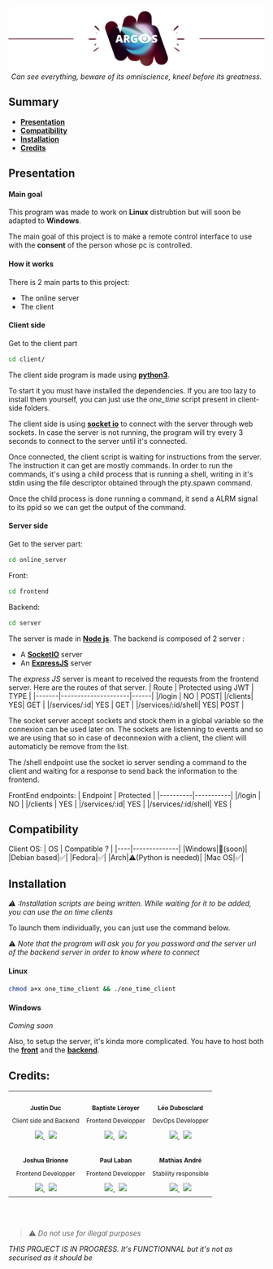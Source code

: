 <p align="center">
  <img src="https://github.com/Just1truc/Argos/blob/main/assets/top.png?raw=true">
  <br>
  <i>Can see everything, beware of its omniscience, kneel before its greatness.</i>
</p>

## Summary

- [**Presentation**](#presentation)
- [**Compatibility**](#compatibility)
- [**Installation**](#installation)
- [**Credits**](#credits)

## Presentation

#### Main goal

This program was made to work on **Linux** distrubtion but will soon be adapted to **Windows**.

The main goal of this project is to make a remote control interface to use with the **consent** of the person whose pc is controlled.

#### How it works

There is 2 main parts to this project:
- The online server
- The client

#### Client side

Get to the client part
```bash
cd client/
```

The client side program is made using [**python3**](https://www.python.org/).

To start it you must have installed the dependencies. If you are too lazy to install them yourself, you can just use the *one_time* script present in client-side folders.

The client side is using [**socket io**](https://socket.io/fr/) to connect with the server through web sockets.
In case the server is not running, the program will try every 3 seconds to connect to the server until it's connected.

Once connected, the client script is waiting for instructions from the server.
The instruction it can get are mostly commands. In order to run the commands, it's using a child process that is running a shell, writing in it's stdin using the file descriptor obtained through the pty.spawn command.

Once the child process is done running a command, it send a ALRM signal to its ppid so we can get the output of the command.

#### Server side

Get to the server part:
```bash
cd online_server
```
Front:
```bash
cd frontend
```
Backend:
```bash
cd server
```
The server is made in [**Node js**](https://nodejs.org/en/download/).
The backend is composed of 2 server :
- A [**SocketIO**](https://socket.io/fr/get-started/chat) server
- An [**ExpressJS**](https://expressjs.com/fr/) server

The *express JS* server is meant to received the requests from the frontend server.
Here are the routes of that server.
| Route | Protected using JWT | TYPE |
|-------|---------------------|------|
|/login | NO | POST|
|/clients| YES| GET |
|/services/:id| YES | GET |
|/services/:id/shell| YES| POST |

The socket server accept sockets and stock them in a global variable so the connexion can be used later on.
The sockets are listenning to events and so we are using that so in case of deconnexion with a client, the client will automaticly be remove from the list.

The /shell endpoint use the socket io server sending a command to the client and waiting for a response to send back the information to the frontend.

FrontEnd endpoints:
| Endpoint | Protected |
|----------|-----------|
|/login    | NO        |
|/clients  | YES       |
|/services/:id| YES    |
|/services/:id/shell| YES |

## Compatibility

Client OS:
| OS | Compatible ? |
|----|--------------|
|Windows|🔨(soon)|
|Debian based|✅|
|Fedora|✅|
|Arch|⚠️(Python is needed)|
|Mac OS|✅|

## Installation

*⚠️ :Installation scripts are being written. While waiting for it to be added, you can use the on time clients*

To launch them individually, you can just use the command below.

⚠️ *Note that the program will ask you for you password and the server url of the backend server in order to know where to connect*

#### Linux
```bash
chmod a+x one_time_client && ./one_time_client
```

#### Windows
*Coming soon*

Also, to setup the server, it's kinda more complicated.
You have to host both the [**front**](https://github.com/Just1truc/Argos/blob/main/online_server/frontend/README.md) and the [**backend**](https://github.com/Just1truc/Argos/tree/main/online_server/server/README.md).

## Credits:
<div align="center">
<table>
  <tr>
    <td align="center">
      <a href="https://github.com/Just1truc">
        <img src="https://avatars.githubusercontent.com/u/68695857?v=4&s=100" width="100px;" alt=""/>
      </a>
      <br />
      <sub>
        <b>Justin Duc</br></b>
        <p>Client side and Backend</p>
      </sub>
      <a href="https://github.com/Just1truc" title="GitHub">
        <img height=16 src="https://cdn-icons-png.flaticon.com/512/733/733609.png">
      </a>&nbsp;
      <a href="https://www.linkedin.com/in/justin-duc-51b09b225/" title="LinkedIn">
        <img height=16 src="https://cdn-icons-png.flaticon.com/512/733/733617.png">
      </a>
    </td>
    <td align="center">
      <a href="https://github.com/ZiplEix">
        <img src="https://avatars.githubusercontent.com/u/86067803?v=4&s=100" width="100px;" alt=""/>
      </a>
      <br />
      <sub>
        <b>Baptiste Leroyer</b>
        <p>Frontend Developper</p>
      </sub>
      <a href="https://github.com/ZiplEix" title="GitHub">
        <img height=16 src="https://cdn-icons-png.flaticon.com/512/733/733609.png">
      </a>&nbsp;
      <a href="https://www.linkedin.com/in/baptiste-leroyer-a69894227/" title="LinkedIn">
        <img height=16 src="https://cdn-icons-png.flaticon.com/512/733/733617.png">
      </a>
    </td>
    <td align="center">
      <a href="https://github.com/ZerLock">
        <img src="https://avatars.githubusercontent.com/u/47077683?v=4&s=100" width="100px;" alt=""/>
      </a>
      <br />
      <sub>
        <b>Léo Dubosclard</b>
        <p>DevOps Developper</p>
      </sub>
      <a href="https://github.com/ZerLock" title="GitHub">
        <img height=16 src="https://cdn-icons-png.flaticon.com/512/733/733609.png">
      </a>&nbsp;
      <a href="https://www.linkedin.com/in/leo-dubosclard/" title="LinkedIn">
        <img height=16 src="https://cdn-icons-png.flaticon.com/512/733/733617.png">
      </a>
    </td>
  </tr>
  <tr>
    <td align="center">
      <a href="https://github.com/izimio">
        <img src="https://avatars.githubusercontent.com/u/65503390?v=4&s=100" width="100px;" alt=""/>
      </a>
      <br />
      <sub>
        <b>Joshua Brionne</b>
        <p>Frontend Developper</p>
      </sub>
      <a href="https://github.com/izimio" title="GitHub">
        <img height=16 src="https://cdn-icons-png.flaticon.com/512/733/733609.png">
      </a>&nbsp;
      <a href="https://www.linkedin.com/in/joshua-brionne/" title="LinkedIn">
        <img height=16 src="https://cdn-icons-png.flaticon.com/512/733/733617.png">
      </a>
    </td>
    <td align="center">
      <a href="https://youtu.be/S7dbdC8e5cQ?t=43">
        <img src="https://cdn.discordapp.com/attachments/899334925206040606/983147821249200158/unknown.png" width="100px;" alt=""/>
      </a>
      <br />
      <sub>
        <b>Paul Laban</b>
        <p>Frontend Developper</p>
      </sub>
      <a href="https://www.youtube.com/watch?v=uksRrB1XCXU" title="GitHub">
        <img height=16 src="https://cdn-icons-png.flaticon.com/512/733/733609.png">
      </a>&nbsp;
      <a href="https://youtu.be/Wl959QnD3lM?t=34" title="LinkedIn">
        <img height=16 src="https://cdn-icons-png.flaticon.com/512/733/733617.png">
      </a>
    </td>
    <td align="center">
      <a href="https://github.com/MathiDEV">
        <img src="https://avatars.githubusercontent.com/u/40570499?v=4&s=100" width="100px;" alt=""/>
      </a>
      <br />
      <sub>
        <b>Mathias André</b>
        <p>Stability responsible</p>
      </sub>
      <a href="https://github.com/MathiDEV" title="GitHub">
        <img height=16 src="https://cdn-icons-png.flaticon.com/512/733/733609.png">
      </a>&nbsp;
      <a href="https://www.linkedin.com/in/mathias-andré/" title="LinkedIn">
        <img height=16 src="https://cdn-icons-png.flaticon.com/512/733/733617.png">
      </a>
    </td>
</table>
</div>

<br>
<br>

> ⚠️ *Do not use for illegal purposes*

*THIS PROJECT IS IN PROGRESS. It's FUNCTIONNAL but it's not as securised as it should be*
